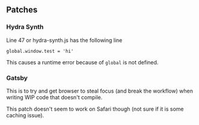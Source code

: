 ## Patches

### Hydra Synth

Line 47 or hydra-synth.js has the following line

    global.window.test = 'hi'

This causes a runtime error because of `global` is not defined.

### Gatsby

This is to try and get browser to steal focus (and break the workflow) when
writing WIP code that doesn't compile.

This patch doesn't seem to work on Safari though (not sure if it is some caching
issue).
